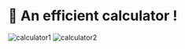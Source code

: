 # 🧮 An efficient calculator !
![calculator1](https://github.com/user-attachments/assets/44aca0cd-afe6-4695-aa99-4467367502b0)
![calculator2](https://github.com/user-attachments/assets/519753ba-2300-4c90-897d-1e436605c8f5)
